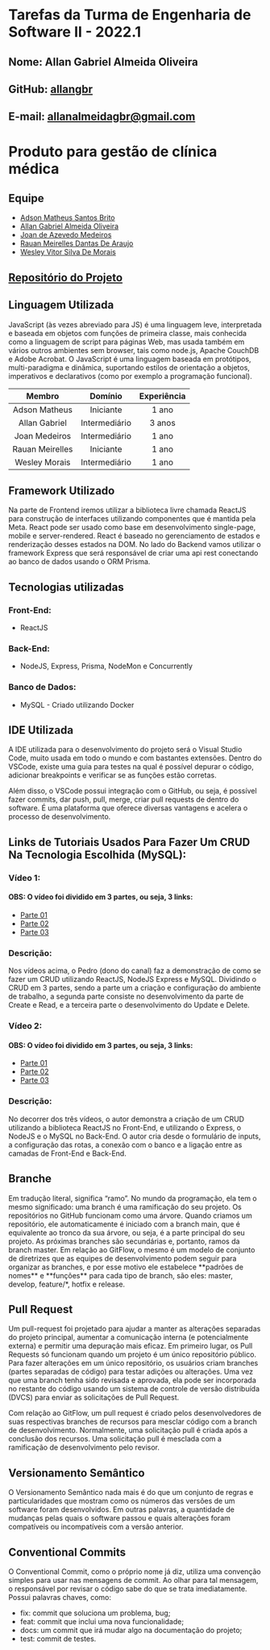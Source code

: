 # Tarefas da Turma de Engenharia de Software II - 2022.1

## Nome: Allan Gabriel Almeida Oliveira
## GitHub: [allangbr](https://github.com/allangbr)
## E-mail: allanalmeidagbr@gmail.com

# Produto para gestão de clínica médica
## Equipe
- [Adson Matheus Santos Brito](https://github.com/adson-matheus)
- [Allan Gabriel Almeida Oliveira](https://github.com/allangbr)
- [Joan de Azevedo Medeiros](https://github.com/joanmdrs)
- [Rauan Meirelles Dantas De Araujo](https://github.com/rauan-meirelles)
- [Wesley Vitor Silva De Morais](https://github.com/WesleyVitor)
## [Repositório do Projeto](https://github.com/joanmdrs/project-eng-2)

## Linguagem Utilizada
<p> JavaScript (às vezes abreviado para JS) é uma linguagem leve, interpretada e baseada em objetos com funções de primeira classe, mais conhecida como a linguagem de script para páginas Web, mas usada também em vários outros ambientes sem browser, tais como node.js,  Apache CouchDB e Adobe Acrobat. O JavaScript é uma linguagem baseada em protótipos, multi-paradigma e dinâmica, suportando estilos de orientação a objetos, imperativos e declarativos (como por exemplo a programação funcional).</p>

Membro          | Domínio       | Experiência
:--------------:|:-------------:|:-------:
Adson Matheus   | Iniciante     | 1 ano
Allan Gabriel   | Intermediário | 3 anos
Joan Medeiros   | Intermediário | 1 ano
Rauan Meirelles | Iniciante     | 1 ano
Wesley Morais   | Intermediário | 1 ano

## Framework Utilizado
<p> Na parte de Frontend iremos utilizar a biblioteca livre chamada ReactJS para construção de interfaces utilizando componentes que é mantida pela Meta. React pode ser usado como base em desenvolvimento single-page, mobile e server-rendered. React é baseado no gerenciamento de estados e renderização desses estados na DOM. No lado do Backend vamos utilizar o framework Express que será responsável de criar uma api rest conectando ao banco de dados usando o ORM Prisma.</p>

## Tecnologias utilizadas 
### Front-End: 
- ReactJS
### Back-End:
- NodeJS, Express, Prisma, NodeMon e Concurrently

### Banco de Dados:
- MySQL - Criado utilizando Docker

## IDE Utilizada
<p> A IDE utilizada para o desenvolvimento do projeto será o Visual Studio Code, muito usada em todo o mundo e com bastantes extensões. Dentro do VSCode, existe uma guia para testes na qual é possível depurar o código, adicionar breakpoints e verificar se as funções estão corretas.</p>
<p> Além disso, o VSCode possui integração com o GitHub, ou seja, é possível fazer commits, dar push, pull, merge, criar pull requests de dentro do software. É uma plataforma que oferece diversas vantagens e acelera o processo de desenvolvimento.</p>

## Links de Tutoriais Usados Para Fazer Um CRUD Na Tecnologia Escolhida (MySQL):
### Vídeo 1:
#### OBS: O vídeo foi dividido em 3 partes, ou seja, 3 links:
- [Parte 01](https://youtu.be/T8mqZZ0r-RA)
- [Parte 02](https://youtu.be/3YrOOia3-mo)
- [Parte 03](https://youtu.be/_S2GKnFpdtE)

### Descrição:
<p> Nos vídeos acima, o Pedro (dono do canal) faz a demonstração de como se fazer um CRUD utilizando ReactJS, NodeJS Express e MySQL. Dividindo o CRUD em 3 partes, sendo a parte um a criação e configuração do ambiente  de trabalho, a segunda parte consiste no desenvolvimento da parte de Create e Read, e a terceira parte o desenvolvimento do Update e Delete.</p>

### Vídeo 2:
#### OBS: O vídeo foi dividido em 3 partes, ou seja, 3 links:
- [Parte 01](https://youtu.be/e0He6sCiQT8 )
- [Parte 02](https://youtu.be/5_9rvyT9cg4)
- [Parte 03](https://youtu.be/vzPsUWLprAw)

### Descrição:
<p> No decorrer dos três vídeos, o autor demonstra a criação de um CRUD utilizando a biblioteca ReactJS no Front-End, e utilizando o Express, o NodeJS e o MySQL no Back-End. O autor cria desde o formulário de inputs, a configuração das rotas, a conexão com o banco  e a ligação entre as camadas de Front-End e Back-End.</p>

## Branche 
<p> Em tradução literal, significa “ramo”. No mundo da programação, ela tem o mesmo significado: uma branch é uma ramificação do seu projeto. Os repositórios no GitHub funcionam como uma árvore. Quando criamos um repositório, ele automaticamente é iniciado com a branch main, que é equivalente ao tronco da sua árvore, ou seja, é a parte principal do seu projeto. As próximas branches são secundárias e, portanto, ramos da branch master. Em relação ao GitFlow, o mesmo é um modelo de conjunto de diretrizes que as equipes de desenvolvimento podem seguir para organizar as branches, e por esse motivo ele estabelece **padrões de nomes** e **funções** para cada tipo de branch, são eles: master, develop, feature/*, hotfix e release.</p>

## Pull Request
<p> Um pull-request  foi projetado para ajudar a manter as alterações separadas do projeto principal, aumentar a comunicação interna (e potencialmente externa) e permitir uma depuração mais eficaz. Em primeiro lugar, os Pull Requests só funcionam quando um projeto é um único repositório público. Para fazer alterações em um único repositório, os usuários criam branches (partes separadas de código) para testar adições ou alterações. Uma vez que uma branch tenha sido revisada e aprovada, ela pode ser incorporada no restante do código usando um sistema de controle de versão distribuída (DVCS) para enviar as solicitações de Pull Request.</p>
<p> Com relação ao GitFlow, um pull request é criado pelos desenvolvedores de suas respectivas branches de recursos para mesclar código com a branch de desenvolvimento. Normalmente, uma solicitação pull é criada após a conclusão dos recursos. Uma solicitação pull é mesclada com a ramificação de desenvolvimento pelo revisor.</p>

## Versionamento Semântico
<p> O Versionamento Semântico nada mais é do que um conjunto de regras e particularidades que mostram como os números das versões de um software foram desenvolvidos. Em outras palavras, a quantidade de mudanças pelas quais o software passou e quais alterações foram compatíveis ou incompatíveis com a versão anterior.</p>

## Conventional Commits
<p> O Conventional Commit, como o próprio nome já diz, utiliza uma convenção simples para usar nas mensagens de commit. Ao olhar para tal mensagem, o responsável por revisar o código sabe do que se trata imediatamente. Possui palavras chaves, como:</p>

- fix: commit que soluciona um problema, bug;
- feat: commit que inclui uma nova funcionalidade;
- docs: um commit que irá mudar algo na documentação do projeto;
- test: commit de testes.